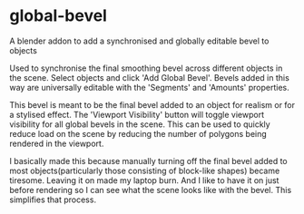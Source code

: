 # global-bevel
A blender addon to add a synchronised and globally editable bevel to objects

Used to synchronise the final smoothing bevel across different objects in the scene. Select objects and click 'Add Global Bevel'. Bevels added in  this way are universally editable with the 'Segments' and 'Amounts' properties. 

This bevel is meant to be the final bevel added to an object for realism or for a stylised effect. The 'Viewport Visibility' button will toggle viewport visibility for all global bevels in the scene. This can be used to quickly reduce load on the scene by reducing the number of polygons being rendered in the viewport. 

I basically made this because manually turning off the final bevel added to most objects(particularly those consisting of block-like shapes) became tiresome. Leaving it on made my laptop burn. And I like to have it on just before rendering so I can see what the scene looks like with the bevel. This simplifies that process. 
